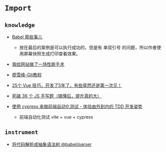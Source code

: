 # `Import`

## `knowledge`

+ [Babel 那些事儿](https://juejin.cn/post/6985540486823936031)

    - 放在最后的案例是可以执行成功的，但是有 单双引号 的问题，所以作者使用屏幕快照生成打印查看效果。

+ [我给网站做了一场性能手术](https://juejin.cn/post/6959333330277892133)

+ [廖雪峰-Git教程](https://www.liaoxuefeng.com/wiki/896043488029600)

+ [25个 Vue 技巧，开发了5年了，有些竟然还是第一次见！](https://zhuanlan.zhihu.com/p/393456120)

+ [死磕 36 个 JS 手写题（搞懂后，提升真的大）](https://juejin.cn/post/6946022649768181774#heading-0)


+ [使用 cypress 来做前端自动化测试 - 体验由外到内的 TDD 开发姿势](https://www.bilibili.com/video/BV1WU4y1J7Va?share_medium=android&share_plat=android&share_session_id=2e6ff244-7158-4d4c-acc7-027273eb943d&share_source=WEIXIN&share_tag=s_i&timestamp=1628066274&unique_k=NkB9h3)

    - 前端自动化测试 vite + vue + cypress

## `instrument`

+ [将代码解析成抽象语法树 @babel/parser ](https://astexplorer.net/)